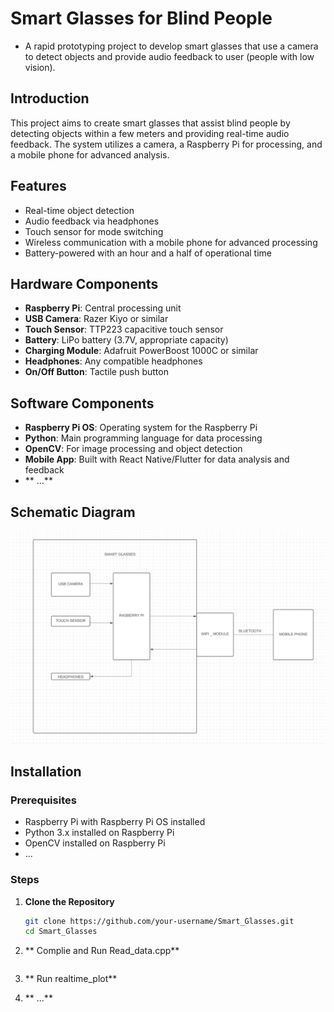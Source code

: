 # Smart Glasses for Blind People

- A rapid prototyping project to develop smart glasses that use a camera to detect objects and provide audio feedback to user (people with low vision).



## Introduction

This project aims to create smart glasses that assist blind people by detecting objects within a few meters and providing real-time audio feedback. The system utilizes a camera, a Raspberry Pi for processing, and a mobile phone for advanced analysis.

## Features

- Real-time object detection
- Audio feedback via headphones
- Touch sensor for mode switching
- Wireless communication with a mobile phone for advanced processing
- Battery-powered with an hour and a half of operational time

## Hardware Components

- **Raspberry Pi**: Central processing unit
- **USB Camera**: Razer Kiyo or similar
- **Touch Sensor**: TTP223 capacitive touch sensor
- **Battery**: LiPo battery (3.7V, appropriate capacity)
- **Charging Module**: Adafruit PowerBoost 1000C or similar
- **Headphones**: Any compatible headphones
- **On/Off Button**: Tactile push button

## Software Components

- **Raspberry Pi OS**: Operating system for the Raspberry Pi
- **Python**: Main programming language for data processing
- **OpenCV**: For image processing and object detection
- **Mobile App**: Built with React Native/Flutter for data analysis and feedback
- ** ...**

## Schematic Diagram

![Schematic Diagram](electronic_components_and_modules/schematic%20diagram.png)

## Installation

### Prerequisites

- Raspberry Pi with Raspberry Pi OS installed
- Python 3.x installed on Raspberry Pi
- OpenCV installed on Raspberry Pi
- ...


### Steps

1. **Clone the Repository**

   ```bash
   git clone https://github.com/your-username/Smart_Glasses.git
   cd Smart_Glasses
2. ** Complie and Run Read_data.cpp**

    ```bash
3. ** Run realtime_plot**

4. ** ...**


